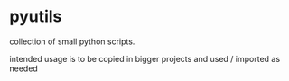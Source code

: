 
# pyutils

collection of small python scripts.

intended usage is to be copied in bigger projects and used / imported as needed
